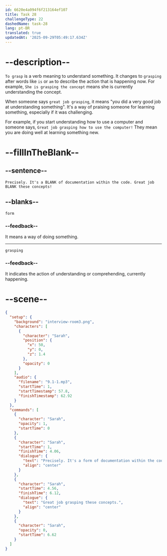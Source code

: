 ```yaml
---
id: 6620e4a094f6f213164ef107
title: Task 28
challengeType: 22
dashedName: task-28
lang: pt-BR
translated: true
updatedAt: '2025-09-29T05:49:17.634Z'
---
```


<!-- (Audio) Sarah: Precisely. It's a form of documentation within the code. Great job grasping these concepts! -->

# --description--

`To grasp` is a verb meaning to understand something. It changes to `grasping` after words like `is` or `am` to describe the action that is happening now. For example, `She is grasping the concept` means she is currently understanding the concept.

When someone says `great job grasping`, it means "you did a very good job at understanding something". It's a way of praising someone for learning something, especially if it was challenging. 

For example, if you start understanding how to use a computer and someone says, `Great job grasping how to use the computer!` They mean you are doing well at learning something new.

# --fillInTheBlank--

## --sentence--

`Precisely. It's a BLANK of documentation within the code. Great job BLANK these concepts!`

## --blanks--

`form`

### --feedback--

It means a way of doing something.

---

`grasping`

### --feedback--

It indicates the action of understanding or comprehending, currently happening.

# --scene--

```json
{
  "setup": {
    "background": "interview-room3.png",
    "characters": [
      {
        "character": "Sarah",
        "position": {
          "x": 50,
          "y": 0,
          "z": 1.4
        },
        "opacity": 0
      }
    ],
    "audio": {
      "filename": "9.1-1.mp3",
      "startTime": 1,
      "startTimestamp": 57.8,
      "finishTimestamp": 62.92
    }
  },
  "commands": [
    {
      "character": "Sarah",
      "opacity": 1,
      "startTime": 0
    },
    {
      "character": "Sarah",
      "startTime": 1,
      "finishTime": 4.06,
      "dialogue": {
        "text": "Precisely. It's a form of documentation within the code.",
        "align": "center"
      }
    },
    {
      "character": "Sarah",
      "startTime": 4.56,
      "finishTime": 6.12,
      "dialogue": {
        "text": "Great job grasping these concepts.",
        "align": "center"
      }
    },
    {
      "character": "Sarah",
      "opacity": 0,
      "startTime": 6.62
    }
  ]
}
```
